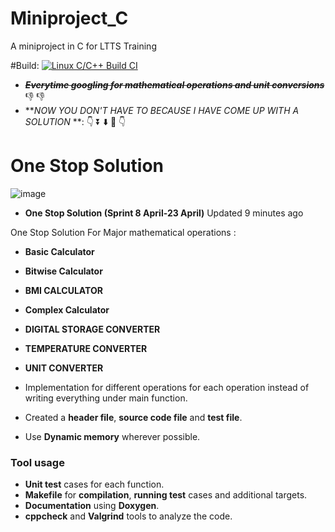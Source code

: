 # Miniproject_C
A miniproject in C for LTTS Training

#Build:
[![Linux C/C++ Build CI](https://github.com/syedbasitahmad/ltts_project/actions/workflows/Linux_c-cpp.yml/badge.svg)](https://github.com/syedbasitahmad/ltts_project/actions/workflows/Linux_c-cpp.yml)

* **_~~Everytime googling for mathematical operations and unit conversions~~_** 👎 👎 
* **_NOW YOU DON'T HAVE TO BECAUSE I HAVE COME UP WITH A SOLUTION_ **: 👇 ⏬ ⬇️ 🔽 👇 
# One Stop Solution
![image](https://user-images.githubusercontent.com/65653522/114425480-bd874e80-9bd6-11eb-9447-66dd98a6be00.png)


* **One Stop Solution (Sprint 8 April-23 April)**
 Updated 9 minutes ago

One Stop Solution For Major mathematical operations :
* **Basic Calculator** 
* **Bitwise Calculator** 
* **BMI CALCULATOR** 
* **Complex Calculator** 
* **DIGITAL STORAGE CONVERTER** 
* **TEMPERATURE CONVERTER** 
* **UNIT CONVERTER**



* Implementation for different operations for each operation instead of writing everything under main function.
* Created a **header file**,  **source code file** and **test file**.
* Use **Dynamic memory** wherever possible.

### Tool usage
* **Unit test** cases for each function.
* **Makefile** for **compilation**, **running test** cases and additional targets.
* **Documentation** using **Doxygen**.
* **cppcheck** and **Valgrind** tools to analyze the code.
